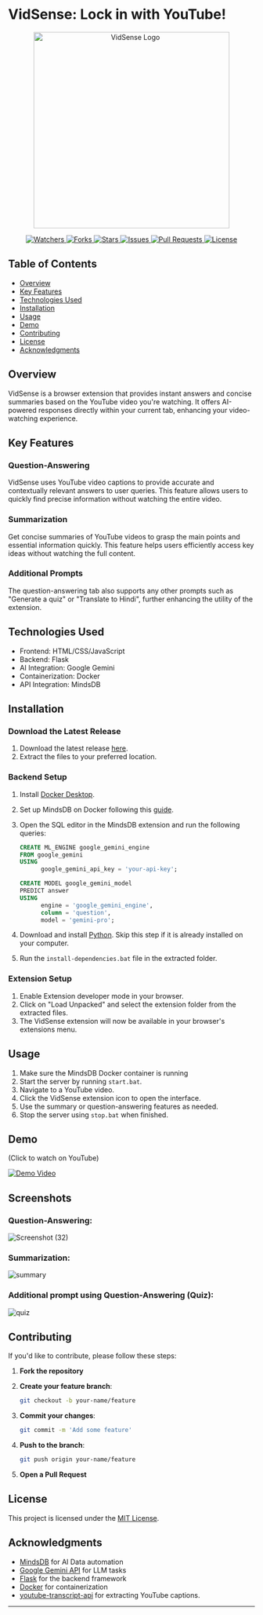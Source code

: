# VidSense: Lock in with YouTube!

<p align="center">
  <img src="https://github.com/user-attachments/assets/f6607a6e-f1b8-45b9-87f9-96153be44013" width="400" alt="VidSense Logo">
</p>

<p align="center">
  <a href="https://github.com/apoorvsxna/VidSense-MindsDB" target="_blank">
    <img src="https://img.shields.io/github/watchers/apoorvsxna/VidSense-MindsDB?style=for-the-badge&logo=appveyor" alt="Watchers"/>
  </a>
  <a href="https://github.com/apoorvsxna/VidSense-MindsDB/fork" target="_blank">
    <img src="https://img.shields.io/github/forks/apoorvsxna/VidSense-MindsDB?style=for-the-badge&logo=appveyor" alt="Forks"/>
  </a>
  <a href="https://github.com/apoorvsxna/VidSense-MindsDB/stargazers" target="_blank">
    <img src="https://img.shields.io/github/stars/apoorvsxna/VidSense-MindsDB?style=for-the-badge&logo=appveyor" alt="Stars"/>
  </a>
  <a href="https://github.com/apoorvsxna/VidSense-MindsDB/issues" target="_blank">
    <img src="https://img.shields.io/github/issues/apoorvsxna/VidSense-MindsDB?style=for-the-badge&logo=appveyor" alt="Issues"/>
  </a>
  <a href="https://github.com/apoorvsxna/VidSense-MindsDB/pulls" target="_blank">
    <img src="https://img.shields.io/github/issues-pr/apoorvsxna/VidSense-MindsDB?style=for-the-badge&logo=appveyor" alt="Pull Requests"/>
  </a>
  <a href="https://github.com/apoorvsxna/VidSense-MindsDB/blob/master/LICENSE" target="_blank">
    <img src="https://img.shields.io/github/license/apoorvsxna/VidSense-MindsDB?style=for-the-badge&logo=appveyor" alt="License" />
  </a>
</p>

## Table of Contents

- [Overview](#overview)
- [Key Features](#key-features)
- [Technologies Used](#technologies-used)
- [Installation](#installation)
- [Usage](#usage)
- [Demo](#demo)
- [Contributing](#contributing)
- [License](#license)
- [Acknowledgments](#acknowledgments)

## Overview

VidSense is a browser extension that provides instant answers and concise summaries based on the YouTube video you're watching. It offers AI-powered responses directly within your current tab, enhancing your video-watching experience.

## Key Features

### Question-Answering
VidSense uses YouTube video captions to provide accurate and contextually relevant answers to user queries. This feature allows users to quickly find precise information without watching the entire video.

### Summarization
Get concise summaries of YouTube videos to grasp the main points and essential information quickly. This feature helps users efficiently access key ideas without watching the full content.

### Additional Prompts
The question-answering tab also supports any other prompts such as "Generate a quiz" or "Translate to Hindi", further enhancing the utility of the extension.

## Technologies Used

- Frontend: HTML/CSS/JavaScript
- Backend: Flask
- AI Integration: Google Gemini
- Containerization: Docker
- API Integration: MindsDB

## Installation

### Download the Latest Release

1. Download the latest release [here](https://github.com/apoorvsxna/VidSense-MindsDB/releases).
2. Extract the files to your preferred location.

### Backend Setup

1. Install [Docker Desktop](https://docs.docker.com/desktop/install/windows-install/).
2. Set up MindsDB on Docker following this [guide](https://docs.mindsdb.com/setup/self-hosted/docker-desktop).
3. Open the SQL editor in the MindsDB extension and run the following queries:

   ```sql
   CREATE ML_ENGINE google_gemini_engine
   FROM google_gemini
   USING
         google_gemini_api_key = 'your-api-key';

   CREATE MODEL google_gemini_model
   PREDICT answer
   USING
         engine = 'google_gemini_engine',
         column = 'question',
         model = 'gemini-pro';

4. Download and install [Python](https://www.python.org/downloads/). Skip this step if it is already installed on your computer.

5. Run the `install-dependencies.bat` file in the extracted folder.

### Extension Setup

1. Enable Extension developer mode in your browser.
2. Click on "Load Unpacked" and select the extension folder from the extracted files.
3. The VidSense extension will now be available in your browser's extensions menu.

## Usage

1. Make sure the MindsDB Docker container is running
2. Start the server by running `start.bat`.
3. Navigate to a YouTube video.
4. Click the VidSense extension icon to open the interface.
5. Use the summary or question-answering features as needed.
6. Stop the server using `stop.bat` when finished.


## Demo
(Click to watch on YouTube)

[![Demo Video](https://img.youtube.com/vi/ajPk465WY4E/0.jpg)](https://www.youtube.com/watch?v=ajPk465WY4E)

## Screenshots

### Question-Answering:

![Screenshot (32)](https://github.com/user-attachments/assets/a3d9b41f-21f7-4300-b39b-fae9cc7bf0aa)


### Summarization:

![summary](https://github.com/user-attachments/assets/036f5447-4e3a-4b83-8147-c1c8a3395b12)


### Additional prompt using Question-Answering (Quiz):

![quiz](https://github.com/user-attachments/assets/084883fb-f7d5-4eae-a7bf-73b1ce01725a)


## Contributing

If you'd like to contribute, please follow these steps:

1. **Fork the repository**
2. **Create your feature branch**:

   ```bash
   git checkout -b your-name/feature
   ```

3. **Commit your changes**:

   ```bash
   git commit -m 'Add some feature'
   ```

4. **Push to the branch**:

   ```bash
   git push origin your-name/feature
   ```

5. **Open a Pull Request**

## License

This project is licensed under the [MIT License](LICENSE).

## Acknowledgments

- [MindsDB](https://docs.mindsdb.com/what-is-mindsdb) for AI Data automation
- [Google Gemini API](https://ai.google.com/gemini) for LLM tasks
- [Flask](https://flask.palletsprojects.com/en/3.0.x/) for the backend framework
- [Docker](https://www.docker.com/) for containerization
- [youtube-transcript-api](https://pypi.org/project/youtube-transcript-api/) for extracting YouTube captions.
---
